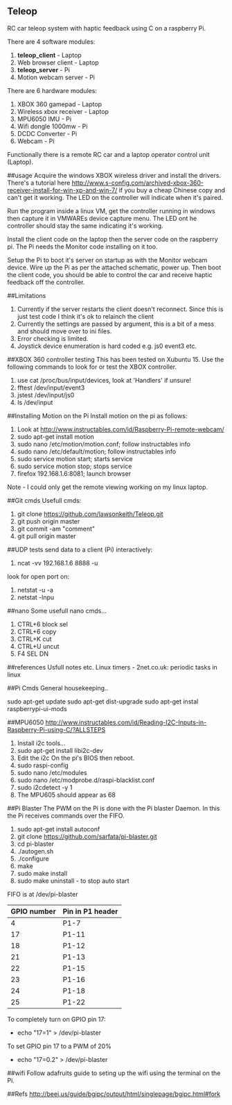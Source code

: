 ## Teleop
RC car teleop system with haptic feedback using C on a raspberry Pi.

There are 4 software modules:

1. **teleop_client**		- Laptop
2. Web browser client		- Laptop 
3. **teleop_server**		- Pi
4. Motion webcam server		- Pi
 
There are 6 hardware modules:

1. XBOX 360 gamepad		- Laptop	
2. Wireless xbox receiver	- Laptop
3. MPU6050 IMU			- Pi
4. Wifi dongle 1000mw		- Pi	
5. DCDC Converter		- Pi
6. Webcam			- Pi

Functionally there is a remote RC car and a laptop operator control unit (Laptop).

##usage
Acquire the windows XBOX wireless driver and install the drivers.  There's a tutorial here http://www.s-config.com/archived-xbox-360-receiver-install-for-win-xp-and-win-7/ if you buy a cheap Chinese copy and can't get it working.
The LED on the controller will indicate when it's paired.

Run the program inside a linux VM, get the controller running in windows then capture it in VMWAREs device capture menu.  The LED ont he controller should stay the same indicating it's working.

Install the client code on the laptop then the server code on the raspberry pi.  The Pi needs the Monitor code installing on it too.

Setup the Pi to boot it's server on startup as with the Monitor webcam device.  Wire up the Pi as per the attached schematic, power up.  Then boot the client code, you should be able to control the car and receive haptic feedback off the controller.


##Limitations
1. Currently if the server restarts the client doesn't reconnect.  Since this is just test code I think it's ok to relainch the client
2. Currently the settings are passed by argument, this is a bit of a mess and should move over to ini files.
3. Error checking is limited.
4. Joystick device enumeration is hard coded e.g. js0 event3 etc.


##XBOX 360 controller testing
This has been tested on Xubuntu 15.  Use the following commands to look for or test the XBOX controller.

1. use cat /proc/bus/input/devices, look at 'Handlers' if unsure!
2. fftest /dev/input/event3
3. jstest /dev/input/js0
4. ls /dev/input
 

##Installing Motion on the Pi
Install motion on the pi as follows:

1. Look at http://www.instructables.com/id/Raspberry-Pi-remote-webcam/
2. sudo apt-get install motion
3. sudo nano /etc/motion/motion.conf; follow instructables info
4. sudo nano /etc/default/motion; follow instructables info
5. sudo service motion start; starts service
6. sudo service motion stop; stops service
7. firefox 192.168.1.6:8081; launch browser
	
Note - I could only get the remote viewing working on my linux laptop.
	
##Git cmds
Usefull cmds:

1. git clone https://github.com/lawsonkeith/Teleop.git
2. git push origin master
3. git commit -am "comment"
4. git pull origin master


##UDP tests
send data to a client (Pi) interactively:

1. ncat -vv 192.168.1.6 8888 -u
	
look for open port on:

1. netstat -u -a
2. netstat -lnpu

##nano
Some usefull nano cmds...

1. CTRL+6 block sel
2. CTRL+6 copy
3. CTRL+K cut
4. CTRL+U uncut
5. F4 		SEL DN

##references
Usfull notes etc.
Linux timers - 2net.co.uk: periodic tasks in linux

##Pi Cmds
General housekeeping..

sudo apt-get update
sudo apt-get dist-upgrade
sudo apt-get instal raspberrypi-ui-mods

##MPU6050
http://www.instructables.com/id/Reading-I2C-Inputs-in-Raspberry-Pi-using-C/?ALLSTEPS

1. Install i2c tools...
2. sudo apt-get install libi2c-dev
3. Edit the i2c On the pi's BIOS then reboot.
4. sudo raspi-config
5. sudo nano /etc/modules
6. sudo nano /etc/modprobe.d/raspi-blacklist.conf 
7. sudo i2cdetect -y 1
8. The MPU605 should appear as 68


##Pi Blaster
The PWM on the Pi is done with the Pi blaster Daemon.  In this the Pi receives commands over the FIFO.

1. sudo apt-get install autoconf
2. git clone https://github.com/sarfata/pi-blaster.git
3. cd pi-blaster
4. ./autogen.sh
5. ./configure
6. make
7. sudo make install
8. sudo make uninstall - to stop auto start

FIFO is at /dev/pi-blaster

GPIO number| Pin in P1 header
--- | ---
4    |     P1-7
17   |    P1-11
18   |     P1-12
21   |   P1-13
22   |    P1-15
23   |    P1-16
24   |    P1-18
25   |    P1-22
      
To completely turn on GPIO pin 17:

* echo "17=1" > /dev/pi-blaster

To set GPIO pin 17 to a PWM of 20%

* echo "17=0.2" > /dev/pi-blaster

##wifi
Follow adafruits guide to seting up the wifi using the terminal on the Pi.


##Refs
http://beej.us/guide/bgipc/output/html/singlepage/bgipc.html#fork

